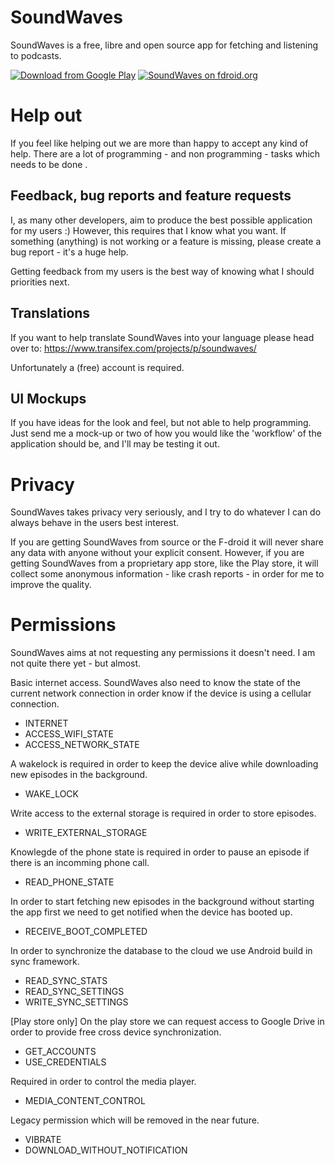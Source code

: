 # SoundWaves

SoundWaves is a free, libre and open source app for fetching and listening to podcasts.

[![Download from Google Play](http://www.android.com/images/brand/android_app_on_play_large.png "Download from Google Play")](https://play.google.com/store/apps/details?id=org.bottiger.podcast)
[![SoundWaves on fdroid.org](https://camo.githubusercontent.com/7df0eafa4433fa4919a56f87c3d99cf81b68d01c/68747470733a2f2f662d64726f69642e6f72672f77696b692f696d616765732f632f63342f462d44726f69642d627574746f6e5f617661696c61626c652d6f6e2e706e67 "Download from fdroid.org")](https://f-droid.org/repository/browse/?fdcategory=Multimedia&fdid=org.bottiger.podcast&fdpage=1)

# Help out

If you feel like helping out we are more than happy to accept any kind of help. There are a lot of programming - and non programming - tasks which needs to be done .  

## Feedback, bug reports and feature requests

I, as many other developers, aim to produce the best possible application for my users :) 
However, this requires that I know what you want. If something (anything) is not working or a feature is missing, please create a bug report - it's a huge help.

Getting feedback from my users is the best way of knowing what I should priorities next.

## Translations
If you want to help translate SoundWaves into your language please head over to:
https://www.transifex.com/projects/p/soundwaves/

Unfortunately a (free) account is required.

## UI Mockups

If you have ideas for the look and feel, but not able to help programming. Just send me a mock-up or two of how you would like the 'workflow' of the application should be, and I'll may be testing it out.

# Privacy

SoundWaves takes privacy very seriously, and I try to do whatever I can do always behave in the users best interest.

If you are getting SoundWaves from source or the F-droid it will never share any data with anyone without your explicit consent.
However, if you are getting SoundWaves from a proprietary app store, like the Play store, it will collect some anonymous information - like crash reports - in order for me to improve the quality.

# Permissions

SoundWaves aims at not requesting any permissions it doesn't need. I am not quite there yet - but almost.

Basic internet access. SoundWaves also need to know the state of the current network connection in order know if 
the device is using a cellular connection.
* INTERNET
* ACCESS_WIFI_STATE
* ACCESS_NETWORK_STATE

A wakelock is required in order to keep the device alive while downloading new episodes in the background.
* WAKE_LOCK

Write access to the external storage is required in order to store episodes.
* WRITE_EXTERNAL_STORAGE

Knowlegde of the phone state is required in order to pause an episode if there is an incomming phone call.
* READ_PHONE_STATE

In order to start fetching new episodes in the background without starting the app first we need to get notified when the device has booted up.
* RECEIVE_BOOT_COMPLETED

In order to synchronize the database to the cloud we use Android build in sync framework.
* READ_SYNC_STATS
* READ_SYNC_SETTINGS
* WRITE_SYNC_SETTINGS

[Play store only] On the play store we can request access to Google Drive in order to provide free cross device synchronization.
* GET_ACCOUNTS
* USE_CREDENTIALS

Required in order to control the media player.
* MEDIA_CONTENT_CONTROL

Legacy permission which will be removed in the near future.
* VIBRATE
* DOWNLOAD_WITHOUT_NOTIFICATION
